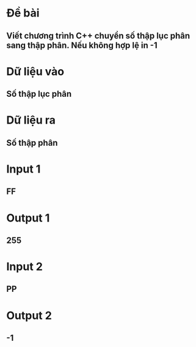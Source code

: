# Đề bài
## Viết chương trình C++ chuyển số thập lục phân sang thập phân. Nếu không hợp lệ in -1
# Dữ liệu vào
## Số thập lục phân
# Dữ liệu ra
## Số thập phân
# Input 1
## FF
# Output 1
## 255
# Input 2
## PP
# Output 2
## -1
